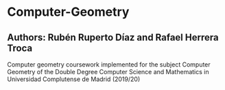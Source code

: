 # Computer-Geometry
## Authors: Rubén Ruperto Díaz and Rafael Herrera Troca
Computer geometry coursework implemented for the subject Computer Geometry of the Double Degree Computer Science and Mathematics in Universidad Complutense de Madrid (2019/20) 
